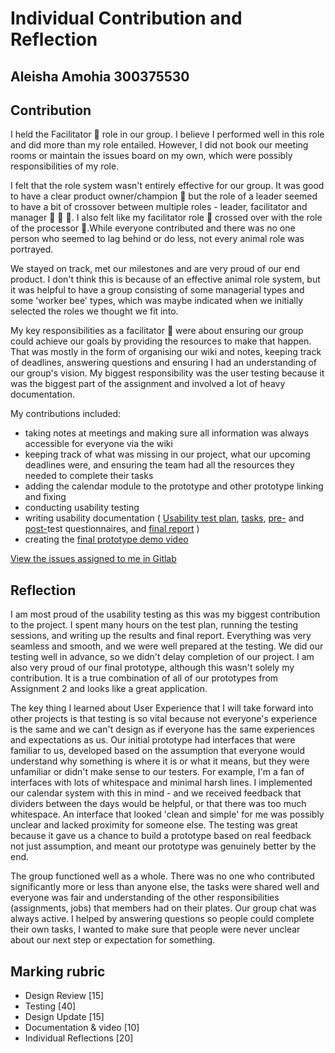 # Individual Contribution and Reflection
## Aleisha Amohia 300375530

## Contribution

I held the Facilitator :rabbit: role in our group. I believe I performed well in this role and did more than my role entailed. However, I did not book our meeting rooms or maintain the issues board on my own, which were possibly responsibilities of my role. 

I felt that the role system wasn't entirely effective for our group. It was good to have a clear product owner/champion :bear: but the role of a leader seemed to have a bit of crossover between multiple roles - leader, facilitator and manager :bear: :rabbit: :wolf:. I also felt like my facilitator role :rabbit: crossed over with the role of the processor :owl:.While everyone contributed and there was no one person who seemed to lag behind or do less, not every animal role was portrayed. 

We stayed on track, met our milestones and are very proud of our end product. I don't think this is because of an effective animal role system, but it was helpful to have a group consisting of some managerial types and some 'worker bee' types, which was maybe indicated when we initially selected the roles we thought we fit into.

My key responsibilities as a facilitator :rabbit: were about ensuring our group could achieve our goals by providing the resources to make that happen. That was mostly in the form of organising our wiki and notes, keeping track of deadlines, answering questions and ensuring I had an understanding of our group's vision. My biggest responsibility was the user testing because it was the biggest part of the assignment and involved a lot of heavy documentation. 

My contributions included: 
* taking notes at meetings and making sure all information was always accessible for everyone via the wiki
* keeping track of what was missing in our project, what our upcoming deadlines were, and ensuring the team had all the resources they needed to complete their tasks
* adding the calendar module to the prototype and other prototype linking and fixing
* conducting usability testing
* writing usability documentation ( [Usability test plan](https://gitlab.ecs.vuw.ac.nz/swen303-2019-p3/t8/final-project/wikis/Testing/Test-plan), [tasks](https://gitlab.ecs.vuw.ac.nz/swen303-2019-p3/t8/final-project/wikis/Testing/Usability-test-tasks), [pre-](https://gitlab.ecs.vuw.ac.nz/swen303-2019-p3/t8/final-project/wikis/Testing/Results/Pre-test-questionnaire) and [post-](https://gitlab.ecs.vuw.ac.nz/swen303-2019-p3/t8/final-project/wikis/Testing/Results/Post-test-questionnaire)test questionnaires, and [final report](https://gitlab.ecs.vuw.ac.nz/swen303-2019-p3/t8/final-project/wikis/Testing/Results/Report) )
* creating the [final prototype demo video](https://gitlab.ecs.vuw.ac.nz/swen303-2019-p3/t8/final-project/blob/master/Final%20Report/swen303-final-prototype-demo.mp4)

[View the issues assigned to me in Gitlab](https://gitlab.ecs.vuw.ac.nz/swen303-2019-p3/t8/final-project/boards?scope=all&utf8=✓&state=opened&assignee_username=amohiaalei)

## Reflection

I am most proud of the usability testing as this was my biggest contribution to the project. I spent many hours on the test plan, running the testing sessions, and writing up the results and final report. Everything was very seamless and smooth, and we were well prepared at the testing. We did our testing well in advance, so we didn't delay completion of our project. I am also very proud of our final prototype, although this wasn't solely my contribution. It is a true combination of all of our prototypes from Assignment 2 and looks like a great application.

The key thing I learned about User Experience that I will take forward into other projects is that testing is so vital because not everyone's experience is the same and we can't design as if everyone has the same experiences and expectations as us. Our initial prototype had interfaces that were familiar to us, developed based on the assumption that everyone would understand why something is where it is or what it means, but they were unfamiliar or didn't make sense to our testers. For example, I'm a fan of interfaces with lots of whitespace and minimal harsh lines. I implemented our calendar system with this in mind - and we received feedback that dividers between the days would be helpful, or that there was too much whitespace. An interface that looked 'clean and simple' for me was possibly unclear and lacked proximity for someone else. The testing was great because it gave us a chance to build a prototype based on real feedback not just assumption, and meant our prototype was genuinely better by the end.

The group functioned well as a whole. There was no one who contributed significantly more or less than anyone else, the tasks were shared well and everyone was fair and understanding of the other responsibilities (assignments, jobs) that members had on their plates. Our group chat was always active. I helped by answering questions so people could complete their own tasks, I wanted to make sure that people were never unclear about our next step or expectation for something. 

## Marking rubric

* Design Review [15]
* Testing [40]
* Design Update [15]
* Documentation & video [10]
* Individual Reflections [20]